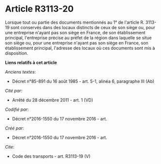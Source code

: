 # Article R3113-20

Lorsque tout ou partie des documents mentionnés au 1° de l'article R. 3113-19 sont conservés dans des locaux distincts de
ceux de son siège ou, pour une entreprise n'ayant pas son siège en France, de son établissement principal, l'entreprise
précise au préfet de la région dans laquelle se situe son siège ou, pour une entreprise n'ayant pas son siège en France, son
établissement principal, l'adresse des locaux où ces documents sont mis à disposition.

**Liens relatifs à cet article**

_Anciens textes_:

  - Décret n°85-891 du 16 août 1985 - art. 5-1, alinéa 6, paragraphe III  (Ab)

_Cité par_:

  - Arrêté du 28 décembre 2011 - art. 1 (VD)

_Codifié par_:

  - Décret n°2016-1550 du 17 novembre 2016 - art.

_Créé par_:

  - Décret n°2016-1550 du 17 novembre 2016 - art.

_Cite_:

  - Code des transports - art. R3113-19 (V)
